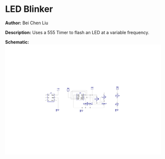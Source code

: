 # LED Blinker

__Author:__ Bei Chen Liu

__Description:__ Uses a 555 Timer to flash an LED at a variable frequency.

__Schematic:__ ![](led-blinker_sch_s1.jpg)
